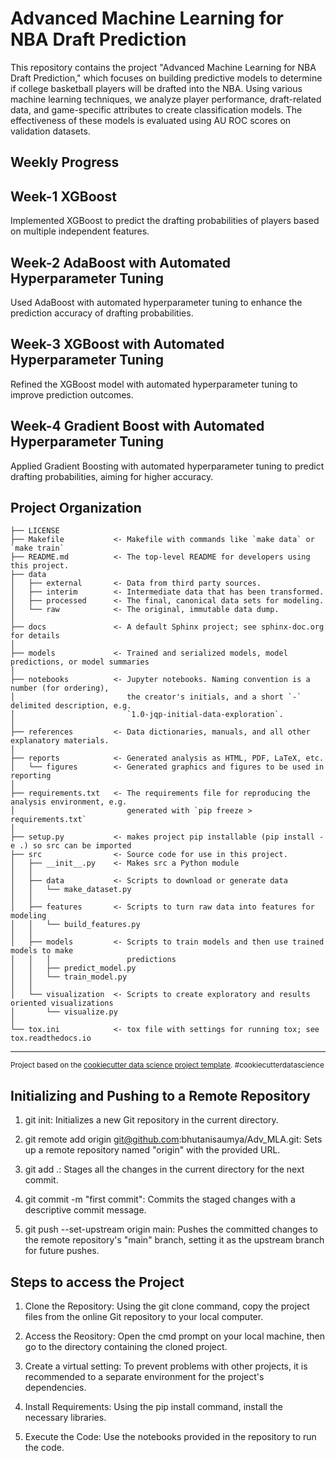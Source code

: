 Advanced Machine Learning for NBA Draft Prediction
=====================================================
This repository contains the project "Advanced Machine Learning for NBA Draft Prediction," which focuses on building predictive models to determine if college basketball players will be drafted into the NBA. Using various machine learning techniques, we analyze player performance, draft-related data, and game-specific attributes to create classification models. The effectiveness of these models is evaluated using AU ROC scores on validation datasets.

Weekly Progress
-------------------------------------------------------

Week-1 XGBoost 
-------------------------------------------------------
Implemented XGBoost to predict the drafting probabilities of players based on multiple independent features.


Week-2 AdaBoost with Automated Hyperparameter Tuning
-----------------------------------------------------
Used AdaBoost with automated hyperparameter tuning to enhance the prediction accuracy of drafting probabilities.

Week-3 XGBoost with Automated Hyperparameter Tuning
-------------------------------------------------------
Refined the XGBoost model with automated hyperparameter tuning to improve prediction outcomes.

Week-4 Gradient Boost with Automated Hyperparameter Tuning
-------------------------------------------------------
Applied Gradient Boosting with automated hyperparameter tuning to predict drafting probabilities, aiming for higher accuracy.


Project Organization
------------

    ├── LICENSE
    ├── Makefile           <- Makefile with commands like `make data` or `make train`
    ├── README.md          <- The top-level README for developers using this project.
    ├── data
    │   ├── external       <- Data from third party sources.
    │   ├── interim        <- Intermediate data that has been transformed.
    │   ├── processed      <- The final, canonical data sets for modeling.
    │   └── raw            <- The original, immutable data dump.
    │
    ├── docs               <- A default Sphinx project; see sphinx-doc.org for details
    │
    ├── models             <- Trained and serialized models, model predictions, or model summaries
    │
    ├── notebooks          <- Jupyter notebooks. Naming convention is a number (for ordering),
    │                         the creator's initials, and a short `-` delimited description, e.g.
    │                         `1.0-jqp-initial-data-exploration`.
    │
    ├── references         <- Data dictionaries, manuals, and all other explanatory materials.
    │
    ├── reports            <- Generated analysis as HTML, PDF, LaTeX, etc.
    │   └── figures        <- Generated graphics and figures to be used in reporting
    │
    ├── requirements.txt   <- The requirements file for reproducing the analysis environment, e.g.
    │                         generated with `pip freeze > requirements.txt`
    │
    ├── setup.py           <- makes project pip installable (pip install -e .) so src can be imported
    ├── src                <- Source code for use in this project.
    │   ├── __init__.py    <- Makes src a Python module
    │   │
    │   ├── data           <- Scripts to download or generate data
    │   │   └── make_dataset.py
    │   │
    │   ├── features       <- Scripts to turn raw data into features for modeling
    │   │   └── build_features.py
    │   │
    │   ├── models         <- Scripts to train models and then use trained models to make
    │   │   │                 predictions
    │   │   ├── predict_model.py
    │   │   └── train_model.py
    │   │
    │   └── visualization  <- Scripts to create exploratory and results oriented visualizations
    │       └── visualize.py
    │
    └── tox.ini            <- tox file with settings for running tox; see tox.readthedocs.io


--------

<p><small>Project based on the <a target="_blank" href="https://drivendata.github.io/cookiecutter-data-science/">cookiecutter data science project template</a>. #cookiecutterdatascience</small></p>


Initializing and Pushing to a Remote Repository
-------------------------------------------------
1. git init: Initializes a new Git repository in the current directory.
   
2. git remote add origin git@github.com:bhutanisaumya/Adv_MLA.git: Sets up a remote repository named "origin" with the provided URL.

3. git add .: Stages all the changes in the current directory for the next commit.
   
4. git commit -m "first commit": Commits the staged changes with a descriptive commit message.
   
5. git push --set-upstream origin main: Pushes the committed changes to the remote repository's "main" branch, setting it as the upstream branch for future pushes.



Steps to access the Project
------------
1. Clone the Repository:
 Using the git clone command, copy the project files from the online Git repository to your local computer.

2. Access the Reository:
 Open the cmd prompt on your local machine, then go to the directory containing the cloned project.

3. Create a virtual setting:
To prevent problems with other projects, it is recommended to a separate environment for the project's dependencies.

4. Install Requirements:
Using the pip install command, install the necessary libraries.

5. Execute the Code:
Use the notebooks provided in the repository to run the code.

